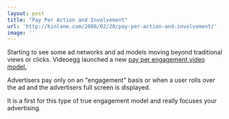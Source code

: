```yaml
---
layout: post
title: "Pay Per Action and Involvement"
url: 'http://kinlane.com/2008/02/20/pay-per-action-and-involvement/'
image: ''
---
```


Starting to see some ad networks and ad models moving beyond traditional views or clicks. Videoegg launched a new [pay per engagement video model.][1]

Advertisers pay only on an "engagement" basis or when a user rolls over the ad and the advertisers full screen is displayed.

It is a first for this type of true engagement model and really focuses your advertising.

   [1]: http://www.videoegg.com/adframes
